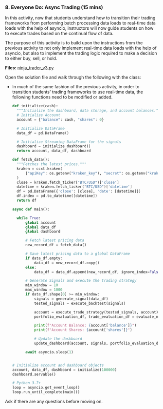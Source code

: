 ### 8. Everyone Do: Async Trading (15 mins)

In this activity, now that students understand how to transition their trading frameworks from performing batch processing data loads to real-time data loads with the help of asyncio, instructors will now guide students on how to execute trades based on the continual flow of data.

The purpose of this activity is to build upon the instructions from the previous activity to not only implement real-time data loads with the help of asyncio, but also to implement the trading logic required to make a decision to either buy, sell, or hold.

**Files:** [ninja_trader_v3.py](Activities/06-Evr_Async_Trading/Solved/ninja_trader_v3.py)

Open the solution file and walk through the following with the class:

* In much of the same fashion of the previous activity, in order to transition students' trading frameworks to use real-time data, the following functions need to be modified or added.

  ```python
  def initialize(cash):
    """Initialize the dashboard, data storage, and account balances."""
    # Initialize Account
    account = {"balance": cash, "shares": 0}

    # Initialize DataFrame
    data_df = pd.DataFrame()

    # Initialize Streaming DataFrame for the signals
    dashboard = initialize_dashboard()
    return account, data_df, dashboard
  ```

  ```python
  def fetch_data():
    """Fetches the latest prices."""
    kraken = ccxt.kraken(
        {"apiKey": os.getenv("kraken_key"), "secret": os.getenv("kraken_secret")}
    )
    close = kraken.fetch_ticker("BTC/USD")['close']
    datetime = kraken.fetch_ticker("BTC/USD")['datetime']
    df = pd.DataFrame({'close': [close], 'date': [datetime]})
    df.index = pd.to_datetime([datetime])
    return df
  ```

  ```python
  async def main():

    while True:
        global account
        global data_df
        global dashboard

        # Fetch latest pricing data
        new_record_df = fetch_data()

        # Save latest pricing data to a global DataFrame
        if data_df.empty:
            data_df = new_record_df.copy()
        else:
            data_df = data_df.append(new_record_df, ignore_index=False)

        # Generate Signals and execute the trading strategy
        min_window = 10
        max_window = 1000
        if data_df.shape[0] >= min_window:
            signals = generate_signal(data_df)
            tested_signals = execute_backtest(signals)

            account = execute_trade_strategy(tested_signals, account)
            portfolio_evaluation_df, trade_evaluation_df = evaluate_metrics(tested_signals)

            print(f"Account Balance: {account['balance']}")
            print(f"Account Shares: {account['shares']}")

            # Update the dashboard
            update_dashboard(account, signals, portfolio_evaluation_df, trade_evaluation_df, dashboard)

        await asyncio.sleep(1)


  # Initialize account and dashboard objects
  account, data_df, dashboard = initialize(100000)
  dashboard.servable()

  # Python 3.7+
  loop = asyncio.get_event_loop()
  loop.run_until_complete(main())
  ```

Ask if there are any questions before moving on.
